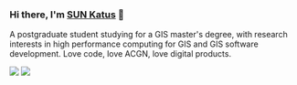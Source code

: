 ### Hi there, I'm [SUN Katus](https://blog.csdn.net/weixin_44195757) 👋

A postgraduate student studying for a GIS master's degree, with research interests in high performance computing for GIS and GIS software development. Love code, love ACGN, love digital products.


![](https://github-readme-stats.vercel.app/api?username=katus98&count_private=true&show_icons=true&icon_color=0366d6&text_color=24292e&bg_color=ffffff&hide_title=true)
![](https://github-readme-stats.vercel.app/api/top-langs/?username=katus98&layout=compact)
